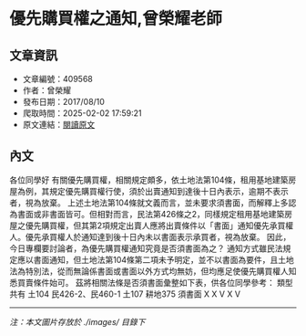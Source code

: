 # 優先購買權之通知,曾榮耀老師

## 文章資訊
- 文章編號：409568
- 作者：曾榮耀
- 發布日期：2017/08/10
- 爬取時間：2025-02-02 17:59:21
- 原文連結：[閱讀原文](https://real-estate.get.com.tw/Columns/detail.aspx?no=409568)

## 內文
各位同學好
有關優先購買權，相關規定頗多，依土地法第104條，租用基地建築房屋為例，其規定優先購買權行使，須於出賣通知到達後十日內表示，逾期不表示者，視為放棄。
上述土地法第104條就文義而言，並未要求須書面，而解釋上多認為書面或非書面皆可。但相對而言，民法第426條之2，同樣規定租用基地建築房屋之優先購買權，但其第2項規定出賣人應將出賣條件以「書面」通知優先承買權人。優先承買權人於通知達到後十日內未以書面表示承買者，視為放棄。
因此，今日專欄要討論者，為優先購買權通知究竟是否須書面為之？
通知方式雖民法規定應以書面通知，但土地法第104條第二項未予明定，並不以書面為要件，且土地法為特別法，從而無論係書面或書面以外方式均無妨，但均應足使優先購買權人知悉買賣條件始可。
茲將相關法條是否須書面彙整如下表，供各位同學參考：
類型
共有
土104
民426-2、民460-1
土107
耕地375
須書面
X
X
V
X
V

---
*注：本文圖片存放於 ./images/ 目錄下*
